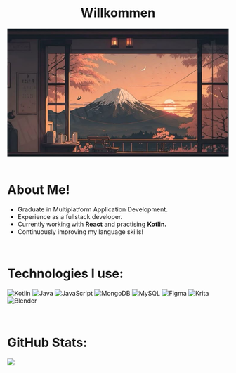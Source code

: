 <!-- Presentación y banner -->
<div align = "center">
    <h1>Willkommen</h1>
    <img src= "https://github.com/navfer/navfer/blob/main/fuji.jpg">
</div>
<br>

<!-- Sobre mi -->
# About Me! 
- Graduate in Multiplatform Application Development.
- Experience as a fullstack developer.
- Currently working with **React** and practising **Kotlin.**
- Continuously improving my language skills!

<!--Tecnologías utilizadas -->
<br>    

# Technologies I use:  

![Kotlin](https://img.shields.io/badge/kotlin-%237F52FF.svg?style=for-the-badge&logo=kotlin&logoColor=white) ![Java](https://img.shields.io/badge/java-%23ED8B00.svg?style=for-the-badge&logo=openjdk&logoColor=white) ![JavaScript](https://img.shields.io/badge/javascript-%23323330.svg?style=for-the-badge&logo=javascript&logoColor=%23F7DF1E) ![MongoDB](https://img.shields.io/badge/MongoDB-%234ea94b.svg?style=for-the-badge&logo=mongodb&logoColor=white) ![MySQL](https://img.shields.io/badge/mysql-4479A1.svg?style=for-the-badge&logo=mysql&logoColor=white) ![Figma](https://img.shields.io/badge/figma-%23F24E1E.svg?style=for-the-badge&logo=figma&logoColor=white) ![Krita](https://img.shields.io/badge/Krita-203759?style=for-the-badge&logo=krita&logoColor=EEF37B) ![Blender](https://img.shields.io/badge/blender-%23F5792A.svg?style=for-the-badge&logo=blender&logoColor=white)

<!--Porcentaje lenguajes -->
<br>    

# GitHub Stats:  

![](https://github-readme-stats.vercel.app/api/top-langs/?username=navfer&theme=dark&hide_border=false&include_all_commits=false&count_private=true&layout=compact)

